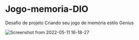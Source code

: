 # Jogo-memoria-DIO
Desafio de projeto
Criando seu jogo de memória estilo Genius

![Screenshot from 2022-05-11 16-18-27](https://user-images.githubusercontent.com/62563740/167929171-6809389b-7a02-4d20-9257-6156c78ad42d.png)
